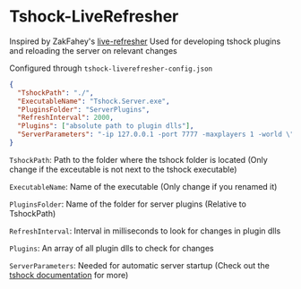 # Tshock-LiveRefresher

Inspired by ZakFahey's [live-refresher](https://github.com/ZakFahey/live-refresher)
Used for developing tshock plugins and reloading the server on relevant changes

Configured through `tshock-liverefresher-config.json`
```json
{
  "TshockPath": "./",
  "ExecutableName": "Tshock.Server.exe",
  "PluginsFolder": "ServerPlugins",
  "RefreshInterval": 2000,
  "Plugins": ["absolute path to plugin dlls"],
  "ServerParameters": "-ip 127.0.0.1 -port 7777 -maxplayers 1 -world \"C:/Users/[user]/Documents/My Games/Terraria/Worlds/[your world].wld\""
}
```

`TshockPath`: Path to the folder where the tshock folder is located (Only change if the exceutable is not next to the tshock executable)

`ExecutableName`: Name of the executable (Only change if you renamed it)

`PluginsFolder`: Name of the folder for server plugins (Relative to TshockPath)

`RefreshInterval`: Interval in milliseconds to look for changes in plugin dlls

`Plugins`: An array of all plugin dlls to check for changes

`ServerParameters`: Needed for automatic server startup (Check out the [tshock documentation](https://ikebukuro.tshock.co/#/command-line-parameters) for more)
